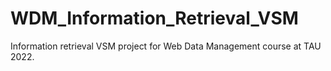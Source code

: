 # WDM_Information_Retrieval_VSM
Information retrieval VSM project for Web Data Management course at TAU 2022.
